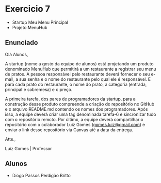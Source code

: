 # Exercicio 7
* Startup Meu Menu Principal
* Projeto MenuHub

## Enunciado

Olá Alunos,

A startup (nome a gosto da equipe de alunos) está projetando um produto denominado MenuHub que
permitirá a um restaurante a registrar seu menu de pratos. A pessoa responsável pelo restaurante
deverá fornecer o seu e-mail, a sua senha e o nome do restaurante pelo qual ele é responsável.
E para cada prato do restaurante, o nome do prato, a categoria (entrada, principal e sobremesa)
e o preço.

A primeira tarefa, dos pares de programadores da startup, para a construção desse produto
compreende a criação do repositório no GitHub e o arquivo README.md contendo os nomes dos
programadores. Após isso, a equipe deverá criar uma tag denominada tarefa-6 e sincronizar
tudo com o repositório remoto. Por último, a equipe deverá compartilhar o repositório
com o colaborador Luiz Gomes (gomes.luiz@gmail.com) e enviar o link desse repositório
via Canvas até a data da entrega.

Atte.,

Luiz Gomes | Professor

## Alunos
* Diogo Passos Perdigão Britto
